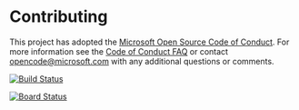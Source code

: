 # Contributing

This project has adopted the [Microsoft Open Source Code of Conduct](https://opensource.microsoft.com/codeofconduct/). For more information see the [Code of Conduct FAQ](https://opensource.microsoft.com/codeofconduct/faq/) or contact [opencode@microsoft.com](mailto:opencode@microsoft.com) with any additional questions or comments.

[![Build Status](https://dev.azure.com/renu0389/Parts%20Unlimited%20E2E%20-%20GitHub%20Integration/_apis/build/status/renuka788.PartsUnlimitedE2E?branchName=refs%2Fpull%2F1%2Fmerge)](https://dev.azure.com/renu0389/Parts%20Unlimited%20E2E%20-%20GitHub%20Integration/_build/latest?definitionId=6&branchName=refs%2Fpull%2F1%2Fmerge)

[![Board Status](https://dev.azure.com/renu0389/12eb0df1-57c2-4448-b151-d8ee2d7624f5/b9c2b20d-cb53-4424-8111-f8ddebac9a20/_apis/work/boardbadge/ea492ec3-928e-449b-b236-c5af362913cb?columnOptions=1)](https://dev.azure.com/renu0389/12eb0df1-57c2-4448-b151-d8ee2d7624f5/_boards/board/t/b9c2b20d-cb53-4424-8111-f8ddebac9a20/Microsoft.RequirementCategory/)
